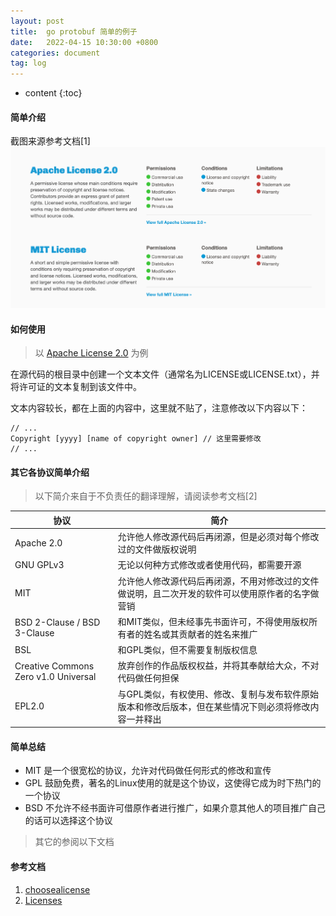```yaml
---
layout: post
title:  go protobuf 简单的例子
date:   2022-04-15 10:30:00 +0800
categories: document
tag: log
---
```


* content
{:toc}

#### 简单介绍
截图来源参考文档[1]
<img src="../styles/images/license/license.png" alt="license" />

#### 如何使用
> 以 [Apache License 2.0](https://choosealicense.com/licenses/apache-2.0/) 为例

在源代码的根目录中创建一个文本文件（通常名为LICENSE或LICENSE.txt），并将许可证的文本复制到该文件中。

文本内容较长，都在上面的内容中，这里就不贴了，注意修改以下内容以下：

```
// ...
Copyright [yyyy] [name of copyright owner] // 这里需要修改
// ...
```

#### 其它各协议简单介绍

> 以下简介来自于不负责任的翻译理解，请阅读参考文档[2]

|  协议   | 简介  | 
|  ---   | ---  | 
|  Apache 2.0 | 允许他人修改源代码后再闭源，但是必须对每个修改过的文件做版权说明 | 
|  GNU GPLv3 | 无论以何种方式修改或者使用代码，都需要开源 | 
|  MIT   | 允许他人修改源代码后再闭源，不用对修改过的文件做说明，且二次开发的软件可以使用原作者的名字做营销  | 
|  BSD 2-Clause / BSD 3-Clause   | 和MIT类似，但未经事先书面许可，不得使用版权所有者的姓名或其贡献者的姓名来推广  | 
|  BSL  | 和GPL类似，但不需要复制版权信息  | 
|  Creative Commons Zero v1.0 Universal  | 放弃创作的作品版权权益，并将其奉献给大众，不对代码做任何担保  | 
|  EPL2.0  | 与GPL类似，有权使用、修改、复制与发布软件原始版本和修改后版本，但在某些情况下则必须将修改内容一并释出  | 

#### 简单总结

- MIT 是一个很宽松的协议，允许对代码做任何形式的修改和宣传
- GPL 鼓励免费，著名的Linux使用的就是这个协议，这使得它成为时下热门的一个协议
- BSD 不允许不经书面许可借原作者进行推广，如果介意其他人的项目推广自己的话可以选择这个协议

> 其它的参阅以下文档

#### 参考文档
1. [choosealicense](https://choosealicense.com)
2. [Licenses](https://choosealicense.com/licenses/)

